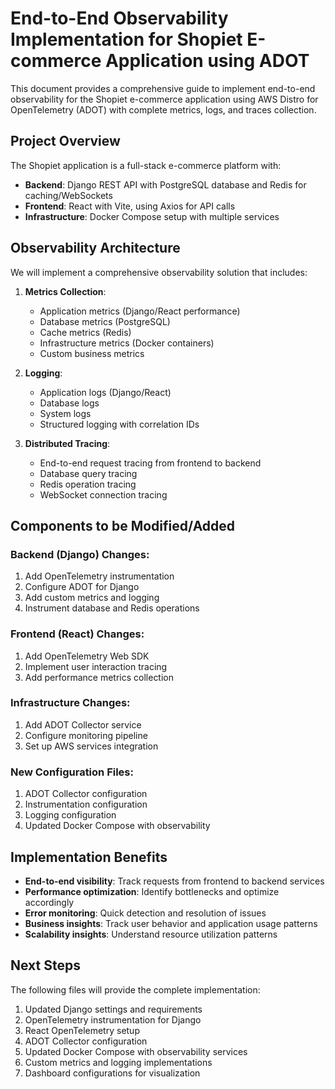 # End-to-End Observability Implementation for Shopiet E-commerce Application using ADOT

This document provides a comprehensive guide to implement end-to-end observability for the Shopiet e-commerce application using AWS Distro for OpenTelemetry (ADOT) with complete metrics, logs, and traces collection.

## Project Overview

The Shopiet application is a full-stack e-commerce platform with:
- **Backend**: Django REST API with PostgreSQL database and Redis for caching/WebSockets
- **Frontend**: React with Vite, using Axios for API calls
- **Infrastructure**: Docker Compose setup with multiple services

## Observability Architecture

We will implement a comprehensive observability solution that includes:

1. **Metrics Collection**:
   - Application metrics (Django/React performance)
   - Database metrics (PostgreSQL)
   - Cache metrics (Redis)
   - Infrastructure metrics (Docker containers)
   - Custom business metrics

2. **Logging**:
   - Application logs (Django/React)
   - Database logs
   - System logs
   - Structured logging with correlation IDs

3. **Distributed Tracing**:
   - End-to-end request tracing from frontend to backend
   - Database query tracing
   - Redis operation tracing
   - WebSocket connection tracing

## Components to be Modified/Added

### Backend (Django) Changes:
1. Add OpenTelemetry instrumentation
2. Configure ADOT for Django
3. Add custom metrics and logging
4. Instrument database and Redis operations

### Frontend (React) Changes:
1. Add OpenTelemetry Web SDK
2. Implement user interaction tracing
3. Add performance metrics collection

### Infrastructure Changes:
1. Add ADOT Collector service
2. Configure monitoring pipeline
3. Set up AWS services integration

### New Configuration Files:
1. ADOT Collector configuration
2. Instrumentation configuration
3. Logging configuration
4. Updated Docker Compose with observability

## Implementation Benefits

- **End-to-end visibility**: Track requests from frontend to backend services
- **Performance optimization**: Identify bottlenecks and optimize accordingly  
- **Error monitoring**: Quick detection and resolution of issues
- **Business insights**: Track user behavior and application usage patterns
- **Scalability insights**: Understand resource utilization patterns

## Next Steps

The following files will provide the complete implementation:

1. Updated Django settings and requirements
2. OpenTelemetry instrumentation for Django
3. React OpenTelemetry setup
4. ADOT Collector configuration
5. Updated Docker Compose with observability services
6. Custom metrics and logging implementations
7. Dashboard configurations for visualization